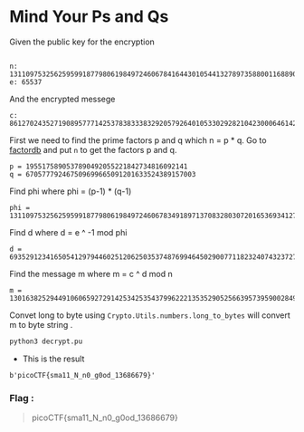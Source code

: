 # Mind Your Ps and Qs
Given the public key for the encryption
```

n: 1311097532562595991877980619849724606784164430105441327897358800116889057763413423
e: 65537
```
And the encrypted messege
```
c: 861270243527190895777142537838333832920579264010533029282104230006461420086153423
```
First we need to find the prime factors p and q which n = p * q.  Go to [factordb](http://www.factordb.com/index.php) and put `n` to get the factors p and q.
```
p = 1955175890537890492055221842734816092141
q = 670577792467509699665091201633524389157003
```
Find phi where phi = (p-1) * (q-1)
```
phi = 1311097532562595991877980619849724606783491897137083280307201653693412798558164280
```
Find d where d = e ^ -1 mod phi

```
d = 693529123416505412979446025120625035374876994645029007711823240743237277989774953
```
Find the message m where m = c ^ d mod n

```
m = 13016382529449106065927291425342535437996222135352905256639573959002849415739773
```
Convet long to byte using `Crypto.Utils.numbers.long_to_bytes` will convert m to byte string .

```bash
python3 decrypt.pu
```
- This is the result
```
b'picoCTF{sma11_N_n0_g0od_13686679}'
```

### Flag : 
> picoCTF{sma11_N_n0_g0od_13686679}
